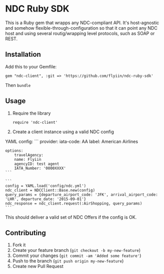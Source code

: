 # NDC Ruby SDK

This is a Ruby gem that wrapps any NDC-compliant API.
It's host-agnostic and somehow flexible-through-configuration so that it can point any NDC host and using several routig/wrapping level protocols, such as SOAP or REST. 

## Installation

Add this to your Gemfile:

    gem "ndc-client", :git => 'https://github.com/flyiin/ndc-ruby-sdk'

Then `bundle`

## Usage

1. Require the library

    ```
    require 'ndc-client'

    ```

2. Create a client instance using a valid NDC config
 
YAML config:
    ```
    provider:
        iata-code: AA
        label: American Airlines

    options:
        travelAgency:
        name: Flyiin
        agencyID: test agent
        IATA_Number: '0000XXXX'
    ```

    ```
    config = YAML.load('config/ndc.yml')
    ndc_client = NDCClient::Base.new(config)
    query_params = {departure_airport_code: 'JFK', arrival_airport_code: 'LHR', departure_date: '2015-09-01'} 
    ndc_response = ndc_client.request(:AirShopping, query_params)
    ```

This should deliver a valid set of NDC Offers if the config is OK.


## Contributing

1. Fork it
2. Create your feature branch (`git checkout -b my-new-feature`)
3. Commit your changes (`git commit -am 'Added some feature'`)
4. Push to the branch (`git push origin my-new-feature`)
5. Create new Pull Request
